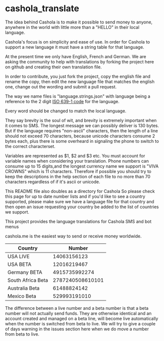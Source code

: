# cashola_translate

The idea behind Cashola is to make it possible to send money to anyone, anywhere in the world with little more than a "HELLO" in their local language.

Cashola's focus is on simplicity and ease of use.
In order for Cashola to support a new language it must have a string table for that language.

At the present time we only have English, French and German. We are asking the community to help with translations by forking the project here on github and creating their own translation file.

In order to contribute, you just fork the project, copy the english file and rename the copy, then edit the new language file that matches the english one, change out the wording and submit a pull request.

The way we name files is "language.strings.json" with language being a reference to the 2 digit [ISO 639-1 code](https://en.wikipedia.org/wiki/List_of_ISO_639-1_codes) for the language.

Every word should be changed to match the local language.

They say brevity is the soul of wit, and brevity is extremely important when it comes to SMS.
The longest message we can possibly deliver is 130 bytes.
But if the language requires "non-ascii" characters, then the length of a line should not exceed 70 characters, because unicode characters consume 2 bytes each, plus there is some overheard in signaling the phone to switch to the correct characterset.

Variables are represented as $1, $2 and $3 etc.  You must account for variable names when considering your translation.
Phone numbers can consume up to 15 digits,and the longest currency name we support is "VIVA CROWNS" which is 11 characters.
Therefore if possible you should try to keep the descriptions in the help section of each file to no more than 70 characters regardless of if it's ascii or unicode.

This README file also doubles as a directory for Cashola
So please check this page for up to date number lists and if you'd like to see a country supported, please make sure we have a language file for that country and then open an issue requesting your country be added to the list of countries we support.

This project provides the language translations for Cashola SMS and bot menus

cashola.me is the easiest way to send or receive money worldwide.


| Country           | Number           | 
|-------------------|------------------|
| USA LIVE          | 14063156123      |  
| USA BETA          | 12016219467      |
| Germany BETA      | 4915735992274    |
| South Africa Beta | 2787240508610101 |
| Australia Beta    | 61488824142      |
| Mexico Beta       | 529993191010     |

The difference between a live number and a beta number is that a beta number will not actually send funds.  They are otherwise identical and an account created and managed on a beta line, will become live automatically when the number is switched from beta to live.  We will try to give a couple of days warning in the issues section here when we do move a number from beta to live.
